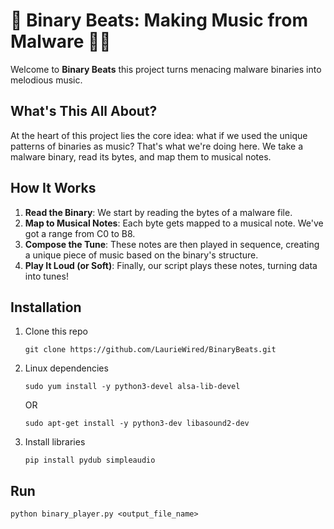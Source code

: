 # 🎵 Binary Beats: Making Music from Malware 🦠🎶

Welcome to **Binary Beats** this project turns menacing malware binaries into melodious music. 

## What's This All About?

At the heart of this project lies the core idea: what if we used the unique patterns of binaries as music? That's what we're doing here. We take a malware binary, read its bytes, and map them to musical notes.

## How It Works

1. **Read the Binary**: We start by reading the bytes of a malware file.
2. **Map to Musical Notes**: Each byte gets mapped to a musical note. We've got a range from C0 to B8.
3. **Compose the Tune**: These notes are then played in sequence, creating a unique piece of music based on the binary's structure.
4. **Play It Loud (or Soft)**: Finally, our script plays these notes, turning data into tunes!

## Installation

1. Clone this repo

    ```
    git clone https://github.com/LaurieWired/BinaryBeats.git
    ```

2. Linux dependencies
    ```
    sudo yum install -y python3-devel alsa-lib-devel
    ```
    OR
    ```
    sudo apt-get install -y python3-dev libasound2-dev
    ```

3. Install libraries

    ```
    pip install pydub simpleaudio
    ```

## Run

    python binary_player.py <output_file_name>
    
